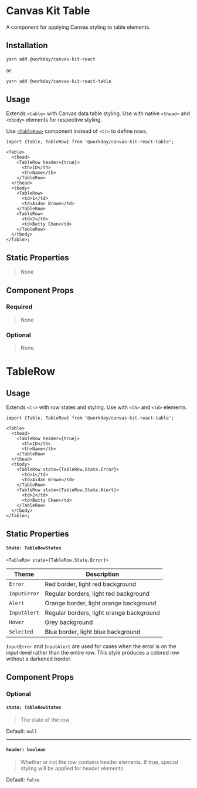 # Canvas Kit Table

A component for applying Canvas styling to table elements.

## Installation

```sh
yarn add @workday/canvas-kit-react
```

or

```sh
yarn add @workday/canvas-kit-react-table
```

## Usage

Extends `<table>` with Canvas data table styling. Use with native `<thead>` and `<tbody>` elements
for respective styling.

Use [`<TableRow>`](#TableRow) component instead of `<tr>` to define rows.

```tsx
import {Table, TableRow} from '@workday/canvas-kit-react-table';

<Table>
  <thead>
    <TableRow header={true}>
      <th>ID</th>
      <th>Name</th>
    </TableRow>
  </thead>
  <tbody>
    <TableRow>
      <td>1</td>
      <td>Aidan Brown</td>
    </TableRow>
    <TableRow>
      <td>2</td>
      <td>Betty Chen</td>
    </TableRow>
  </tbody>
</Table>;
```

## Static Properties

> None

## Component Props

### Required

> None

### Optional

> None

# TableRow

## Usage

Extends `<tr>` with row states and styling. Use with `<th>` and `<td>` elements.

```tsx
import {Table, TableRow} from '@workday/canvas-kit-react-table';

<Table>
  <thead>
    <TableRow header={true}>
      <th>ID</th>
      <th>Name</th>
    </TableRow>
  </thead>
  <tbody>
    <TableRow state={TableRow.State.Error}>
      <td>1</td>
      <td>Aidan Brown</td>
    </TableRow>
    <TableRow state={TableRow.State.Alert}>
      <td>2</td>
      <td>Betty Chen</td>
    </TableRow>
  </tbody>
</Table>;
```

## Static Properties

#### `State: TableRowStates`

```tsx
<TableRow state={TableRow.State.Error}>
```

| Theme        | Description                              |
| ------------ | ---------------------------------------- |
| `Error`      | Red border, light red background         |
| `InputError` | Regular borders, light red background    |
| `Alert`      | Orange border, light orange background   |
| `InputAlert` | Regular borders, light orange background |
| `Hover`      | Grey background                          |
| `Selected`   | Blue border, light blue background       |

`InputError` and `InputAlert` are used for cases when the error is on the input-level rather than
the entire row. This style produces a colored row without a darkened border.

## Component Props

### Optional

#### `state: TableRowStates`

> The state of the row

Default: `null`

---

#### `header: boolean`

> Whether or not the row contains header elements. If true, special styling will be applied for
> header elements.

Default: `false`
